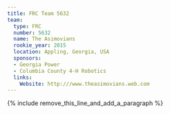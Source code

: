 ```yaml
---
title: FRC Team 5632
team:
  type: FRC
  number: 5632
  name: The Asimovians
  rookie_year: 2015
  location: Appling, Georgia, USA
  sponsors:
  - Georgia Power
  - Columbia County 4-H Robotics
  links:
    Website: http:///www.theasimovians.web.com
---
```


{% include remove_this_line_and_add_a_paragraph %}